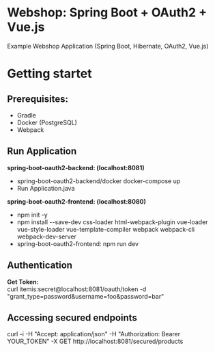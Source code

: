 # Webshop: Spring Boot + OAuth2 + Vue.js

Example Webshop Application (Spring Boot, Hibernate, OAuth2, Vue.js)

# Getting startet
## Prerequisites:
- Gradle
- Docker (PostgreSQL)
- Webpack

## Run Application
**spring-boot-oauth2-backend: (localhost:8081)**  
- spring-boot-oauth2-backend/docker docker-compose up  
- Run Application.java  

**spring-boot-oauth2-frontend: (localhost:8080)**  
- npm init -y
- npm install --save-dev css-loader html-webpack-plugin vue-loader vue-style-loader vue-template-compiler webpack webpack-cli webpack-dev-server
- spring-boot-oauth2-frontend: npm run dev  

## Authentication
**Get Token:**  
curl itemis:secret@localhost:8081/oauth/token -d "grant_type=password&username=foo&password=bar"

## Accessing secured endpoints
curl -i -H "Accept: application/json" -H "Authorization: Bearer YOUR_TOKEN" -X GET http://localhost:8081/secured/products